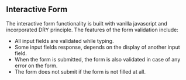 ## Interactive Form
The interactive form functionality is built with vanilla javascript and incorporated DRY principle.
The features of the form validation include:
- All input fields are validated while typing.
- Some input fields response, depends on the display of another input field.
- When the form is submitted, the form is also validated in case of any error on the form.
- The form does not submit if the form is not filled at all.